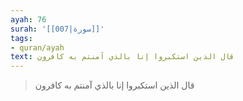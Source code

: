 ```yaml
---
ayah: 76
surah: '[[007|سورة]]'
tags:
- quran/ayah
text: قال الذين استكبروا إنا بالذي آمنتم به كافرون
---
```

> قال الذين استكبروا إنا بالذي آمنتم به كافرون
